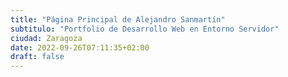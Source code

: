 ```yaml
---
title: "Página Principal de Alejandro Sanmartín"
subtitulo: "Portfolio de Desarrollo Web en Entorno Servidor"
ciudad: Zaragoza
date: 2022-09-26T07:11:35+02:00
draft: false
---
```

